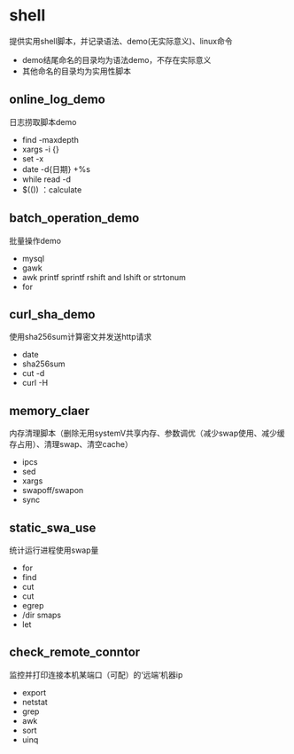 # shell
提供实用shell脚本，并记录语法、demo(无实际意义)、linux命令
- demo结尾命名的目录均为语法demo，不存在实际意义
- 其他命名的目录均为实用性脚本

## online\_log\_demo
日志捞取脚本demo
- find -maxdepth
- xargs -i {}
- set -x
- date -d{日期} +%s
- while read -d
- $(()) ：calculate

## batch\_operation\_demo
批量操作demo
- mysql
- gawk
- awk printf sprintf rshift and lshift or strtonum
- for

## curl\_sha\_demo
使用sha256sum计算密文并发送http请求
- date
- sha256sum
- cut -d
- curl -H

## memory\_claer
内存清理脚本（删除无用systemV共享内存、参数调优（减少swap使用、减少缓存占用）、清理swap、清空cache）
- ipcs
- sed
- xargs
- swapoff/swapon
- sync

## static\_swa\_use
统计运行进程使用swap量
- for
- find 
- cut
- cut
- egrep
- /dir smaps
- let

## check\_remote\_conntor
监控并打印连接本机某端口（可配）的‘远端‘机器ip
- export
- netstat
- grep
- awk
- sort
- uinq

